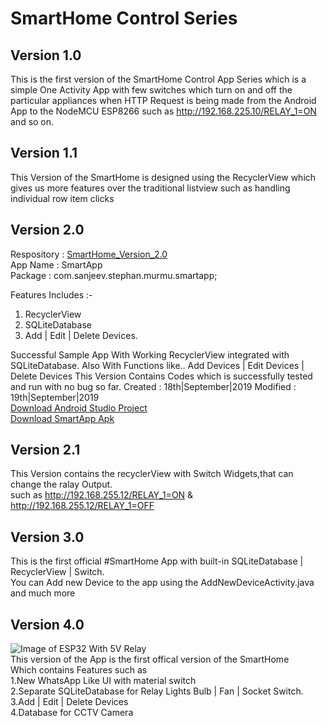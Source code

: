 # SmartHome Control Series

## Version 1.0 <br/>
This is the first version of the SmartHome Control App Series which is a simple One Activity App with few switches which turn on and off the particular appliances when HTTP Request is being made from the Android App to the NodeMCU ESP8266 such as http://192.168.225.10/RELAY_1=ON and so on.

## Version 1.1 <br/>
This Version of the SmartHome is designed using the RecyclerView which gives us more features over the traditional listview such as handling individual row item clicks

## Version 2.0 <br/>
Respository : <a href="https://github.com/SanjeevStephanMurmu/SmartHome-Android-App-Source-Codes/tree/master/SmartHome_Version_2.0/app">SmartHome_Version_2.0</a><br/>
App Name    : SmartApp <br/>
Package     : com.sanjeev.stephan.murmu.smartapp;

Features Includes :- 
1. RecyclerView 
2. SQLiteDatabase
3. Add | Edit | Delete Devices.

Successful Sample App With Working RecyclerView integrated with SQLiteDatabase.
Also With Functions like.. Add Devices | Edit Devices | Delete Devices
This Version Contains Codes which is successfully tested and run with no bug so far.
Created  : 18th|September|2019
Modified : 19th|September|2019 <br/>
<a href="https://github.com/SanjeevStephanMurmu/SmartHome-Android-App-Source-Codes/blob/master/SmartHome_Version_2.0/app/SmartApp.zip">
  Download Android Studio Project</a> <br/>
<a href="https://github.com/SanjeevStephanMurmu/SmartHome-Android-App-Source-Codes/blob/master/SmartHome_Version_2.0/app/release/app-release.apk">Download SmartApp Apk</a> <br/>
  ## Version 2.1 <br/>
  This Version contains the recyclerView with Switch Widgets,that can change the ralay Output.<br/>
  such as http://192.168.255.12/RELAY_1=ON & http://192.168.255.12/RELAY_1=OFF
  
  ## Version 3.0 <br/>
  This is the first official #SmartHome App with built-in SQLiteDatabase | RecyclerView | Switch.<br/>
  You can Add new Device to the app using the AddNewDeviceActivity.java and much more
  
  ## Version 4.0 <br/>
  ![Image of ESP32 With 5V Relay](https://github.com/SanjeevStephanMurmu/SmartHome-Android-App-Source-Codes/blob/master/SmartHome-Version-4.0/Screenshot_2019_1022_223646.jpg)
  <br/>
  This version of the App is the first offical version of the SmartHome <br/>
  Which contains Features such as <br/>
  1.New WhatsApp Like UI with material switch <br/>
  2.Separate SQLiteDatabase for Relay Lights Bulb | Fan | Socket Switch.<br/>
  3.Add | Edit | Delete Devices <br/>
  4.Database for CCTV Camera <br/>
